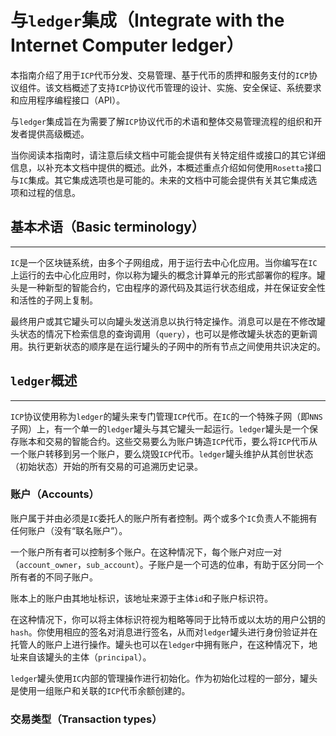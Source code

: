 # 与`ledger`集成（Integrate with the Internet Computer ledger）

本指南介绍了用于`ICP`代币分发、交易管理、基于代币的质押和服务支付的`ICP`协议组件。该文档概述了支持`ICP`协议代币管理的设计、实施、安全保证、系统要求和应用程序编程接口（API）。

与`ledger`集成旨在为需要了解`ICP`协议代币的术语和整体交易管理流程的组织和开发者提供高级概述。

当你阅读本指南时，请注意后续文档中可能会提供有关特定组件或接口的其它详细信息，以补充本文档中提供的概述。此外，本概述重点介绍如何使用`Rosetta`接口与`IC`集成。其它集成选项也是可能的。未来的文档中可能会提供有关其它集成选项和过程的信息。

## 基本术语（Basic terminology）

-----

`IC`是一个区块链系统，由多个子网组成，用于运行去中心化应用。当你编写在`IC`上运行的去中心化应用时，你以称为罐头的概念计算单元的形式部署你的程序。罐头是一种新型的智能合约，它由程序的源代码及其运行状态组成，并在保证安全性和活性的子网上复制。

最终用户或其它罐头可以向罐头发送消息以执行特定操作。消息可以是在不修改罐头状态的情况下检索信息的查询调用（`query`），也可以是修改罐头状态的更新调用。执行更新状态的顺序是在运行罐头的子网中的所有节点之间使用共识决定的。

## `ledger`概述

-----

`ICP`协议使用称为`ledger`的罐头来专门管理`ICP`代币。在`IC`的一个特殊子网（即`NNS`子网）上，有一个单一的`ledger`罐头与其它罐头一起运行。`ledger`罐头是一个保存账本和交易的智能合约。这些交易要么为账户铸造`ICP`代币，要么将`ICP`代币从一个账户转移到另一个账户，要么烧毁`ICP`代币。`ledger`罐头维护从其创世状态（初始状态）开始的所有交易的可追溯历史记录。

### 账户（Accounts）

账户属于并由必须是`IC`委托人的账户所有者控制。两个或多个`IC`负责人不能拥有任何账户（没有“联名账户”）。

一个账户所有者可以控制多个账户。在这种情况下，每个账户对应一对（`account_owner`，`sub_account`）。子账户是一个可选的位串，有助于区分同一个所有者的不同子账户。

账本上的账户由其地址标识，该地址来源于主体`id`和子账户标识符。

在这种情况下，你可以将主体标识符视为粗略等同于比特币或以太坊的用户公钥的`hash`。你使用相应的签名对消息进行签名，从而对`ledger`罐头进行身份验证并在托管人的账户上进行操作。罐头也可以在`ledger`中拥有账户，在这种情况下，地址来自该罐头的主体（`principal`）。

`ledger`罐头使用`IC`内部的管理操作进行初始化。作为初始化过程的一部分，罐头是使用一组账户和关联的`ICP`代币余额创建的。

### 交易类型（Transaction types）

